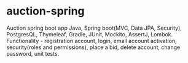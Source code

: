 # auction-spring
Auction spring boot app
Java, Spring boot(MVC, Data JPA, Security), PostgresQL, Thymeleaf, Gradle, JUnit, Mockito, AssertJ, Lombok.
Functionality - registration account, login, email account activation, security(roles and permissions), place a bid, delete account, change password, unit tests.
